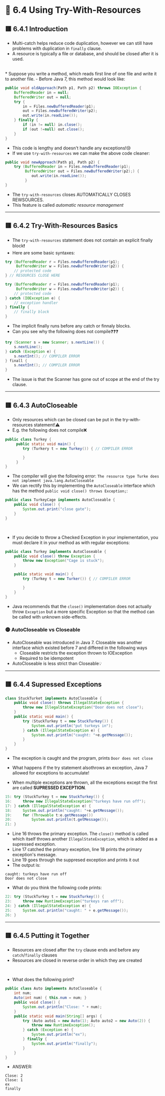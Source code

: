 <link href="../../styles.css" rel="stylesheet"></link>


# 🧠 6.4 Using Try-With-Resources

## 🟥 6.4.1 Introduction

* Multi-catch helps reduce code duplication, however we can still have problems with duplication in `finally` clause.
* A resource is typically a file or database, and should be closed after it is used.
<br>
* Suppose you write a method, which reads first line of one file and write it to another file.
    - Before Java 7, this method would look like:

```java
public void oldApproach(Path p1, Path p2) throws IOException {
    BufferedReader in = null;
    BufferedWriter out = null;
    try {
        in = Files.newBufferedReader(p1);
        out = Files.newBufferedWriter(p2);
        out.write(in.readLine());
    } finally {
        if (in != null) in.close();
        if (out !=null) out.close();
    }
}
```
- This code is lengthy and doesn't handle any exceptions!😢
- If we use `try-with-resources` we can make the above code cleaner:

```java
public void newApproach(Path p1, Path p2) {
    try (BufferedReader in = Files.newBufferedReader(p1);
         BufferedWriter out = Files.newBufferedWriter(p2);) {
            out.write(in.readLine());
         }
}
```

- The `try-with-resources` closes AUTOMATICALLY CLOSES REWSOURCES.
- This feature is called *automatic resource management*

<hr>

## 🟥 6.4.2 Try-With-Resources Basics
* The `try-with-resources` statement does not contain an explicit finally block❗
* Here are some basic syntaxes:

```java
try (BufferedReader r = Files.newBufferedReader(p1);
     BufferedWriter w = Files.newBufferedWriter(p2)) {
    // protected code
} // RESOURCES CLOSE HERE
```

```java
try (BufferedReader r = Files.newBufferedReader(p1);
     BufferedWriter w = Files.newBufferedWriter(p2)) {
    // protected code
} catch (IOException e) {
    // exception handler
} finally {
    // finally block
}
```

* The implicit finally runs before any catch or finnaly blocks.
* Can you see why the following does not compile❓❓❓
```java
try (Scanner s = new Scanner; s.nextLine()) {
    s.nextLine();
} catch (Exception e) {
    s.nextInt(); // COMPILER ERROR
} finall {
    s.nextInt(); // COMPILER ERROR
}
```
* The issue is that the Scanner has gone out of scope at the end of the try clause.

<hr>

## 🟥 6.4.3 AutoCloseable
* Only resources which can be closed can be put in the try-with-resources statement!⚠️
* E.g. the following does not compile❌
```java
public class Turkey {
     public static void main() {
        try (Turkery t = new Turkey()) { // COMPILER ERROR

        }
     }
}
```
* The compiler will give the following error: `The resource type Turke does not implement java.lang.AutoCloseable`
* We can rectify this by implementing the `AutoCloseable` interface which has the method `public void close() throws Exception;`:
```java
public class TurkeyCage implements AutoCloseable {
    public void close() {
        System.out.print("close gate");
    }
}
```
<br>

* If you decide to throw a Checked Exception in your implementation, you must declare it in your method as with regular exceptions:

```java
public class Turkey implements AutoCloseable {
    public void close() throw Exception {
        throw new Exception("Cage is stuck");
    }

    public static void main() {
        try (Turkey t = new Turker()) { // COMPILER ERROR

        }
    }
}
```

* Java recommends that the `close()` implementation does not actually throw `Exception` but a more specific Exception so that the method can be called with unknown side-effects.


### 🟡 AutoCloseable vs Closeable
* AutoCloseable was introduced in Java 7. Closeable was another interface which existed before 7 and differed in the following ways
    - Closeable restricts the exception thrown to IOException
    - Required to be idempotent
* AutoCloseable is less strict than Closeable💡

<hr>

## 🟥 6.4.4 Supressed Exceptions

```java
class StuckTurket implements AutoCloseable {
    public void close() throws IllegalStateException {
        throw new IllegalStateException("Door does not close");
    }
    public static void main() {
        try (StuckTurkey t = new StuckTurkey()) {
            System.out.println("put turkeys in");
        } catch (IllegalStateException e) {
            System.out.println("caught: "+e.getMessage());
        }
    }
}
```

* The exception is caught and the program, prints `Door does not close`

* What happens if the try statement alsothrows an exception, Java 7 allowed for exceptions to accumulate! 
* When multiple exceptions are thrown, all the exceptions except the first are called **SUPRESSED EXCEPTION**.

```java
15: try (StuckTurkey t = new StuckTurkey()) {
16:     throw new IllegalStateException("turkeys have run off");
17: } catch (IllegalStateException e) {
18:     System.out.println("caught: "+e.getMessage());
19:     for (Throwable t:e.getMessage())
20:         System.out.println(t.getMessage());
21: }
```
* Line 16 throws the primary exception. The `close()` method is called which itself throws another `IllegalStateException`, which is added as a supressed exception.
* Line 17 catched the primary exception, line 18 prints the primary exception's message.
* Line 19 goes through the suppresed exception and prints it out
* The output is:
```
caught: turkeys have run off
Door does not close
```

* What do you think the following code prints:
```java
22: try (StuckTurkey t = new StuckTurkey()) {
23:     throw new RuntimeException("turkeys ran off");
24: } catch (IllegalStateException e) {
25:     System.out.println("caught: " + e.getMessage());
26: }
```

<hr>

## 🟥 6.4.5 Putting it Together

* Resources are closed after the `try` clause ends and before any `catch`/`finally` clauses
* Resources are closed in reverse order in which they are created

<br>

* What does the following print?
```java
public class Auto implements AutoCloseable {
    int num;
    Auto(int num) { this.num = num; }
    public void close() {
        System.out.println("Close: " + num);
    }
    public static void main(String[] args) {
        try (Auto auto1 = new Auto(1); Auto auto2 = new Auto(2)) {
            throw new RuntimeException();
        } catch (Exception e) {
            System.out.println("ex");
        } finally {
            System.out.println("finally");
        }
    }
}
```

* ANSWER: 
```
Close: 2
Close: 1
ex
finally
```

